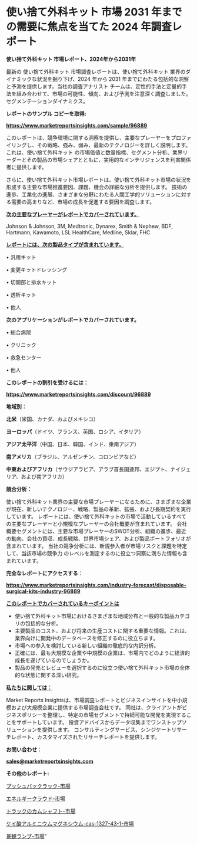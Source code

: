 # 使い捨て外科キット 市場 2031 年までの需要に焦点を当てた 2024 年調査レポート

<strong>使い捨て外科キット 市場レポート、2024年から2031年</strong>

最新の 使い捨て外科キット 市場調査レポートは、使い捨て外科キット 業界のダイナミックな状況を掘り下げ、2024 年から 2031 年までにわたる包括的な洞察と予測を提供します。当社の調査アナリスト チームは、定性的手法と定量的手法を組み合わせて、市場の可能性、傾向、および予測を注意深く調査しました。 セグメンテーションダイナミクス。



<strong>レポートのサンプル コピーを取得:</strong> <a href=https://www.marketreportsinsights.com/sample/96889>

<strong><u>https://www.marketreportsinsights.com/sample/96889</u></strong></a>

このレポートは、競争環境に関する洞察を提供し、主要なプレーヤーをプロファイリングし、その戦略、強み、弱み、最新のテクノロジーを詳しく説明します。 これは、使い捨て外科キット の市場価値と数量指標、セグメント分析、業界リーダーとその製品の市場シェアとともに、実用的なインテリジェンスを利害関係者に提供します。

さらに、使い捨て外科キット市場レポートは、使い捨て外科キット市場の状況を形成する主要な市場推進要因、課題、機会の詳細な分析を提供します。 技術の進歩、工業化の進展、さまざまな分野にわたる人間工学的ソリューションに対する需要の高まりなど、市場の成長を促進する要因を調査します。



<strong><u>次の主要なプレーヤーがレポートでカバーされています。</u></strong>

Johnson & Johnson, 3M, Medtronic, Dynarex, Smith & Nephew, BDF, Hartmann, Kawamoto, LSL HealthCare, Medline, Sklar, FHC



<strong><u><b>レポートには、次の製品タイプが含まれています。</b></u></strong>

• 汎用キット

• 変更キットドレッシング

• 切開部と排水キット

• 透析キット

• 他人



<strong><b>次のアプリケーションがレポートでカバーされています。</b></strong>

• 総合病院

• クリニック

• 救急センター

• 他人



<strong><b>このレポートの割引を受けるには：</b></strong><a href=https://www.marketreportsinsights.com/discount/96889>

<strong><u>https://www.marketreportsinsights.com/discount/96889</u></strong></a>



<strong>地域別：</strong>



<strong>北米</strong>（米国、カナダ、およびメキシコ）



<strong>ヨーロッパ</strong>（ドイツ、フランス、英国、ロシア、イタリア）



<strong>アジア太平洋</strong>（中国、日本、韓国、インド、東南アジア）



<strong>南アメリカ</strong>（ブラジル、アルゼンチン、コロンビアなど）



<strong>中東およびアフリカ</strong>（サウジアラビア、アラブ首長国連邦、エジプト、ナイジェリア、および南アフリカ）



<strong>競合分析：</strong>

使い捨て外科キット業界の主要な市場プレーヤーになるために、さまざまな企業が現在、新しいテクノロジー、戦略、製品の革新、拡張、および長期契約を実行しています。 レポートには、使い捨て外科キットの市場で活動しているすべての主要なプレーヤーと小規模なプレーヤーの会社概要が含まれています。 会社概要セグメントには、主要な市場プレーヤーのSWOT分析、組織の進歩、最近の動向、会社の買収、成長戦略、世界市場シェア、および製品ポートフォリオが含まれています。 当社の競争分析には、新規参入者が市場リスクと課題を特定して、当該市場の競争力 のレベルを測定するのに役立つ洞察に満ちた情報も含まれています。



<strong>完全なレポートにアクセスする</strong>：

<a href=https://www.marketreportsinsights.com/industry-forecast/disposable-surgical-kits-industry-96889>

<strong><u>https://www.marketreportsinsights.com/industry-forecast/disposable-surgical-kits-industry-96889</u></strong></a>



<strong><u><b>このレポートでカバーされているキーポイントは</b></u></strong>
<ul>
  <li>使い捨て外科キット市場におけるさまざまな地域分布と一般的な製品カテゴリの包括的な分析。</li>
  <li>主要製品のコスト、および将来の生産コストに関する重要な情報。これは、業界向けに開発中のデータベースを修正するのに役立ちます。</li>
  <li>市場への参入を検討している新しい組織の徹底的な内訳分析。</li>
  <li>正確には、最も大規模な企業や中規模の企業は、市場内でどのように経済的成長を遂げているのでしょうか。</li>
  <li>製品の発売とレビューを選択するのに役立つ使い捨て外科キット市場の全体的な状態に関する深い研究。</li>
</ul>


<strong><u><b>私たちに関しては：</b></u></strong>

Market Reports Insightsは、市場調査レポートとビジネスインサイトを中小規模および大規模企業に提供する市場調査会社です。 同社は、クライアントがビジネスポリシーを整理し、特定の市場セグメントで持続可能な開発を実現することをサポートしています。 投資アドバイスからデータ収集までワンストップソリューションを提供します。 コンサルティングサービス、シンジケートリサーチレポート、カスタマイズされたリサーチレポートを提供します。



<strong><b>お問い合わせ</b></strong>：

<a href=mailto:sales@marketreportsinsights.com>

<strong><u>sales@marketreportsinsights.com</u></strong></a>



<strong>その他のレポート:</strong>

<a href=https://www.linkedin.com/pulse/プッシュバックラック-市場-2023-新興市場-将来の動向と市場需要-2030-begyf/>プッシュバックラック-市場</a>

<a href=https://www.linkedin.com/pulse/エネルギークラウド-市場-2023-推進要因と成長機会-2030-trend-tracking-toolbox-24-analysis-fah0f/>エネルギークラウド-市場</a>

<a href=https://www.linkedin.com/pulse/トラックのカムシャフト-市場-2023-推進要因と成長機会-2030-analytics-achievers-24-analysis-8aebf/>トラックのカムシャフト-市場</a>

<a href=https://www.linkedin.com/pulse/ケイ酸アルミニウムマグネシウム-cas-1327-43-1-市場-2030-xp1wf/>ケイ酸アルミニウムマグネシウム-cas-1327-43-1-市場</a>

<a href=https://www.linkedin.com/pulse/景観ランプ-市場-2023-最新の-cagr-および成長分析-2030-mtcpf/>景観ランプ-市場</a>"
